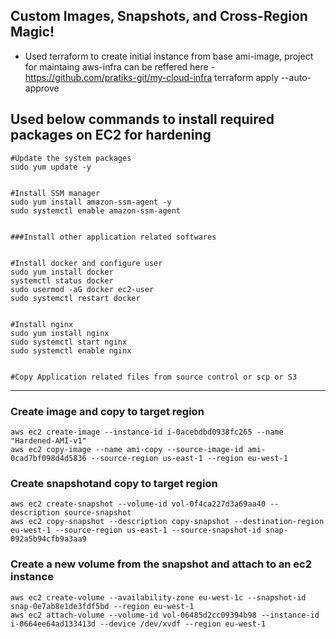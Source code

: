 ## Custom Images, Snapshots, and Cross-Region Magic!

- Used terraform to create initial instance from base ami-image, project for maintaing aws-infra can be reffered here - https://github.com/pratiks-git/my-cloud-infra
terraform apply --auto-approve


## Used below commands to install required packages on EC2 for hardening 
```
#Update the system packages
sudo yum update -y


#Install SSM manager 
sudo yum install amazon-ssm-agent -y
sudo systemctl enable amazon-ssm-agent


###Install other application related softwares


#Install docker and configure user
sudo yum install docker
systemctl status docker
sudo usermod -aG docker ec2-user
sudo systemctl restart docker


#Install nginx
sudo yum install nginx
sudo systemctl start nginx
sudo systemctl enable nginx


#Copy Application related files from source control or scp or S3

```
----------------------

### Create image and copy to target region
```
aws ec2 create-image --instance-id i-0acebdbd0938fc265 --name "Hardened-AMI-v1"
aws ec2 copy-image --name ami-copy --source-image-id ami-0cad7bf098d4d5836 --source-region us-east-1 --region eu-west-1 
```
### Create snapshotand copy to target region
```
aws ec2 create-snapshot --volume-id vol-0f4ca227d3a69aa40 --description source-snapshot
aws ec2 copy-snapshot --description copy-snapshot --destination-region eu-west-1 --source-region us-east-1 --source-snapshot-id snap-092a5b94cfb9a3aa9
```

### Create a new volume from the snapshot and attach to an ec2 instance 
```
aws ec2 create-volume --availability-zone eu-west-1c --snapshot-id snap-0e7ab8e1de3fdf5bd --region eu-west-1
aws ec2 attach-volume --volume-id vol-06485d2cc09394b98 --instance-id i-0664ee64ad133413d --device /dev/xvdf --region eu-west-1
```